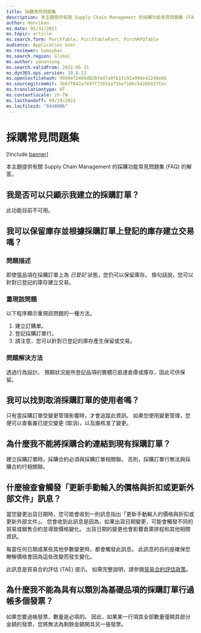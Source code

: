 ```yaml
---
title: 採購常見問題集
description: 本主題提供有關 Supply Chain Management 的採購功能常見問題集 (FAQ) 的解答。
author: Henrikan
ms.date: 05/31/2021
ms.topic: article
ms.search.form: PurchTable, PurchTablePart, PurchRFQTable
audience: Application User
ms.reviewer: kamaybac
ms.search.region: Global
ms.author: yanansong
ms.search.validFrom: 2021-05-31
ms.dyn365.ops.version: 10.0.13
ms.openlocfilehash: 99d44f2409d8207ed7a0fb1fc92a99de42240e86
ms.sourcegitcommit: 3b87f042a7e97f72b5aa73bef186c5426b937fec
ms.translationtype: HT
ms.contentlocale: zh-TW
ms.lasthandoff: 09/29/2021
ms.locfileid: "8448986"
---
```

# <a name="procurement-faq"></a>採購常見問題集

[!include [banner](../includes/banner.md)]

本主題提供有關 Supply Chain Management 的採購功能常見問題集 (FAQ) 的解答。

## <a name="can-i-show-only-purchase-orders-that-i-created"></a>我是否可以只顯示我建立的採購訂單？

此功能目前不可用。

## <a name="can-i-reserve-inventory-and-create-transactions-against-registered-inventory-on-a-purchase-order"></a>我可以保留庫存並根據採購訂單上登記的庫存建立交易嗎？

### <a name="issue-description"></a>問題描述

即使當品項在採購訂單上為 *已登記* 狀態，您仍可以保留庫存。 換句話說，您可以針對已登記的庫存建立交易。

### <a name="reproduce-the-issue"></a>重現該問題

以下程序顯示重現該問題的一種方法。

1. 建立訂購單。
2. 登記採購訂單行。
3. 請注意，您可以針對已登記的庫存產生保留或交易。

### <a name="issue-resolution"></a>問題解決方法

透過行為設計。 預期狀況是所登記品項的實體已抵達倉庫或庫存，因此可供保留。

## <a name="can-i-find-the-user-who-canceled-a-purchase-order"></a>我可以找到取消採購訂單的使用者嗎？

只有當採購訂單受變更管理影響時，才會追蹤此資訊。 如果您使用變更管理，您便可以查看誰已提交變更 (取消)，以及誰核准了變更。

## <a name="why-cant-i-link-a-purchase-agreement-to-an-existing-purchase-order"></a>為什麼我不能將採購合約連結到現有採購訂單？

建立採購訂單時，採購合約必須與採購訂單相關聯。 否則，採購訂單行無法與採購合約行相關聯。

## <a name="what-check-triggers-the-update-prices-and-discounts-entered-manually-or-external-document-message"></a>什麼檢查會觸發「更新手動輸入的價格與折扣或更新外部文件」訊息？

當您變更出貨日期時，您可能會收到一則訊息指出「更新手動輸入的價格與折扣或更新外部文件」。 您會收到此訊息是因為，如果出貨日期變更，可能會觸發不同的貿易或銷售合約並導致價格變化。 出貨日期的變更也會影響倉庫排程和其他相關資訊。

每當任何日期或某些其他參數變更時，都會觸發此訊息。 此訊息的目的是確保您瞭解價格會因為這些改變而發生變化。

此訊息是貿易合約評估 (TAE) 提示。 如需完整說明，請參閱[貿易合約評估政策](/dynamicsax-2012/appuser-itpro/trade-agreement-evaluation-policies-white-paper)。

## <a name="why-cant-i-post-more-than-one-invoice-for-a-purchase-order-line-that-has-category-based-items"></a>為什麼我不能為具有以類別為基礎品項的採購訂單行過帳多個發票？

如果您要過帳發票，數量是必填的。 因此，如果某一行項其全部數量僅開具部分金額的發票，您將無法為剩餘金額開具另一張發票。
